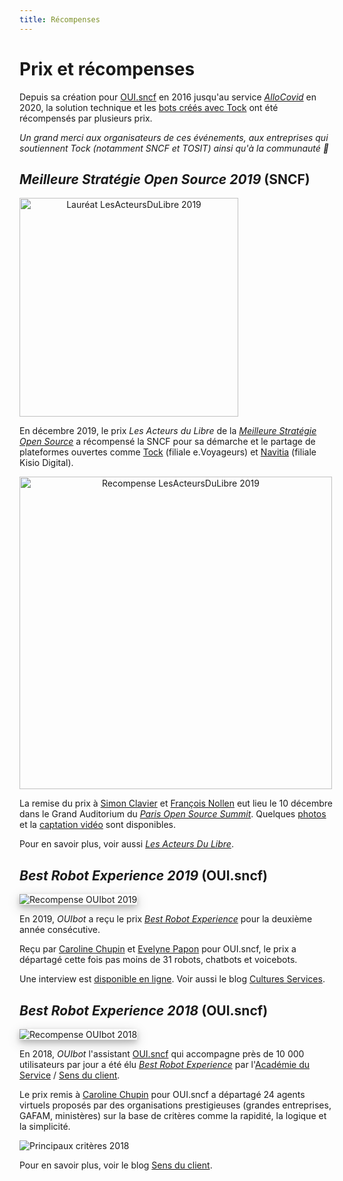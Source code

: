 ```yaml
---
title: Récompenses
---
```


# Prix et récompenses

Depuis sa création pour [OUI.sncf](https://www.oui.sncf/) en 2016 jusqu'au
service _[AlloCovid](https://www.allocovid.com/)_ en 2020, la solution technique et 
les [bots créés avec Tock](../vitrine) ont été récompensés par plusieurs prix.

_Un grand merci aux organisateurs de ces événements, aux entreprises qui soutiennent
Tock (notamment SNCF et TOSIT) ainsi qu'à la communauté 🙂_

## _Meilleure Stratégie Open Source 2019_ (SNCF)

<img alt="Lauréat LesActeursDuLibre 2019" 
src="https://doc.tock.ai/fr/images/prixacteursdulibre2019.png" 
style="width: 350px; text-align: center;">

En décembre 2019, le prix _Les Acteurs du Libre_ de la 
[_Meilleure Stratégie Open Source_](https://lesacteursdulibre.com/portfolio/prix-meilleure-strategie/)
a récompensé la SNCF pour sa démarche et le partage de plateformes ouvertes comme 
[Tock](https://doc.tock.ai/) (filiale e.Voyageurs) 
et [Navitia](https://github.com/CanalTP/navitia) (filiale Kisio Digital).

<img alt="Recompense LesActeursDuLibre 2019" 
src="https://pbs.twimg.com/media/ELca13sWsAQ5HkR.jpg" 
style="width: 500px; text-align: center;">

La remise du prix à [Simon Clavier](https://www.linkedin.com/in/clavier/) et [François Nollen](https://www.linkedin.com/in/francois-nollen-42102782/) 
eut lieu le 10 décembre dans le Grand Auditorium du [_Paris Open Source Summit_](http://2019.opensourcesummit.paris/).
Quelques [photos](https://www.flickr.com/photos/186089225@N03/albums/72157712273229483) et 
la [captation vidéo](https://www.youtube.com/watch?v=7vodelxCZyI) sont disponibles.

Pour en savoir plus, voir aussi [_Les Acteurs Du Libre_](https://lesacteursdulibre.com/portfolio/prix-meilleure-strategie/).

## *Best Robot Experience 2019* (OUI.sncf)

<img alt="Recompense OUIbot 2019" 
src="https://www.academieduservice.com/wp-content/uploads/2020/10/blog.png" 
style="box-shadow: 0 4px 8px 0 rgba(0, 0, 0, 0.2), 0 6px 20px 0 rgba(0, 0, 0, 0.19); text-align: center;">

En 2019, _OUIbot_ a reçu le prix 
_[Best Robot Experience](https://blog-cultures-services.com/2019/07/09/ouibot-de-ouisncf-laureat-prix-best-robot-experience-2019/)_
 pour la deuxième année consécutive.

Reçu par [Caroline Chupin](https://www.linkedin.com/in/caroline-chupin-2790bb51/) et 
 [Evelyne Papon](https://www.linkedin.com/in/evelyne-papon-2b895945/) pour OUI.sncf,
 le prix a départagé cette fois pas moins de 31 robots, chatbots et voicebots. 

Une interview est [disponible en ligne](https://www.youtube.com/watch?v=viRFqrpJvc4).
Voir aussi le blog [Cultures Services](https://blog-cultures-services.com/2019/07/09/ouibot-de-ouisncf-laureat-prix-best-robot-experience-2019/).

## *Best Robot Experience 2018* (OUI.sncf)

<img alt="Recompense OUIbot 2018"
title="L'équipe 'Jarvis' du bot OUI.sncf" 
src="https://pbs.twimg.com/media/DhQ_uchWkAI3-o5.jpg" 
style="box-shadow: 0 4px 8px 0 rgba(0, 0, 0, 0.2), 0 6px 20px 0 rgba(0, 0, 0, 0.19); text-align: center;">

En 2018, _OUIbot_ l'assistant [OUI.sncf](https://www.oui.sncf/) qui accompagne près de 10 000 utilisateurs 
par jour a été élu _[Best Robot Experience](https://www.sensduclient.com/2018/04/ouibot-ouisncf-est-le-gagnant-de-best.html)_
 par l'[Académie du Service](http://www.academieduservice.com/) / [Sens du client](http://www.sensduclient.com/).
 
Le prix remis à [Caroline Chupin](https://www.linkedin.com/in/caroline-chupin-2790bb51/) pour OUI.sncf
a départagé 24 agents virtuels proposés par des organisations prestigieuses (grandes entreprises, GAFAM, ministères)
sur la base de critères comme la rapidité, la logique et la simplicité. 

![Principaux critères 2018](https://1.bp.blogspot.com/-kjccUpSlsHw/WttCWg_TqXI/AAAAAAAALEM/Fa2ZvP8r824SiHLZYW-SGsjK0Uyd2ob5QCLcBGAs/s400/bestrobotexperience2-2018.jpg "Principaux critères Best Robot Experience 2018")

Pour en savoir plus, voir le blog [Sens du client](https://www.sensduclient.com/2018/04/ouibot-ouisncf-est-le-gagnant-de-best.html).